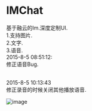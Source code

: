 # IMChat
基于融云的Im.深度定制UI.
 <br> 1.支持图片.
 <br>2.文字.
 <br>3.语音.
 <br> 2015-8-5 08:51:12:
 <br>修正语音Bug.

 <br>2015-8-5 10:13:43
 <br>修正录音的时候关闭其他播放语音.

![image](https://github.com/q422013/IMChat/blob/master/IM.jpg)